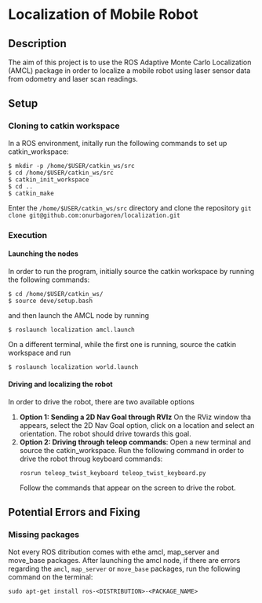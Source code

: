 # Localization of Mobile Robot

## Description
The aim of this project is to use the ROS Adaptive Monte Carlo Localization (AMCL) package in order to localize a mobile robot using laser sensor data from odometry and laser scan readings. 

## Setup
### Cloning to catkin workspace
In a ROS environment, initally run the following commands to set up catkin_workspace:
```
$ mkdir -p /home/$USER/catkin_ws/src
$ cd /home/$USER/catkin_ws/src
$ catkin_init_workspace
$ cd ..
$ catkin_make
```
Enter the `/home/$USER/catkin_ws/src` directory and clone the repository `git clone git@github.com:onurbagoren/localization.git` 
### Execution
#### Launching the nodes
In order to run the program, initially source the catkin workspace by running the following commands:
```
$ cd /home/$USER/catkin_ws/
$ source deve/setup.bash
```
and then launch the AMCL node by running
```
$ roslaunch localization amcl.launch
```

On a different terminal, while the first one is running, source the catkin workspace and run
```
$ roslaunch localization world.launch
```

#### Driving and localizing the robot
In order to drive the robot, there are two available options

1. **Option 1: Sending a 2D Nav Goal through RVIz**
   On the RViz window tha appears, select the 2D Nav Goal option, click on a location and select an orientation. The robot should drive towards this goal.
2. **Option 2: Driving through teleop commands**:
   Open a new terminal and source the catkin_workspace. Run the following command in order to drive the robot throug keyboard commands:
   ```
   rosrun teleop_twist_keyboard teleop_twist_keyboard.py
   ```
   Follow the commands that appear on the screen to drive the robot.

## Potential Errors and Fixing
### Missing packages
Not every ROS ditribution comes with ethe amcl, map_server and move_base packages. After launching the amcl node, if there are errors regarding the `amcl`, `map_server` or `move_base` packages, run the following command on the terminal:
```
sudo apt-get install ros-<DISTRIBUTION>-<PACKAGE_NAME>
```